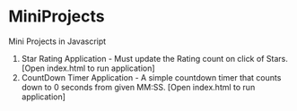 # MiniProjects
Mini Projects in Javascript


1. Star Rating Application - Must update the Rating count on click of Stars. [Open index.html to run application]
2. CountDown Timer Application - A simple countdown timer that counts down to 0 seconds from given MM:SS. [Open index.html to run application]
